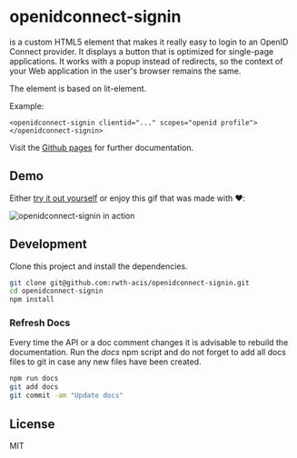 openidconnect-signin
================

<openidconnect-signin> is a custom HTML5 element that makes it really easy to login to an OpenID Connect provider. It
displays a button that is optimized for single-page applications. It works with a popup instead of redirects, so the
context of your Web application in the user's browser remains the same.

The element is based on lit-element.

Example:
```
<openidconnect-signin clientid="..." scopes="openid profile"></openidconnect-signin>
```

Visit the [Github pages](https://rwth-acis.github.io) for further documentation.

## Demo

Either [try it out yourself](https://rwth-acis.github.io/#/elements/openidconnect-signin/demos/demo/index.html) or enjoy this gif that was made with :heart::

![openidconnect-signin in action](https://i.giphy.com/zkFD9Blr2cPxm.gif)

## Development

Clone this project and install the dependencies.

```bash
git clone git@github.com:rwth-acis/openidconnect-signin.git
cd openidconnect-signin
npm install
```

### Refresh Docs

Every time the API or a doc comment changes it is advisable to rebuild the documentation. 
Run the *docs* npm script and do not forget to add all docs files to git in case any new files have been created.

```bash
npm run docs
git add docs
git commit -am "Update docs"

```

## License
MIT
